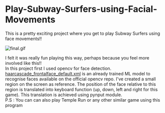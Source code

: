 # Play-Subway-Surfers-using-Facial-Movements  
This is a pretty exciting project where you get to play Subway Surfers using face movements!! 
  
  
![final.gif](final.gif)   
  
  
I felt it was really fun playing this way, perhaps because you feel more involved like this!!  
In this project first I used opencv for face detection. [haarcascade_frontalface_default.xml](haarcascade_frontalface_default.xml) is an already trained ML model to recognise faces available on the official opencv repo. I've created a small region on the screen as reference. The position of the face relative to this region is translated into keyboard function (up, down, left and right for this game). This translation is achieved using pynput module.  
P.S : You can can also play Temple Run or any other similar game using this program
